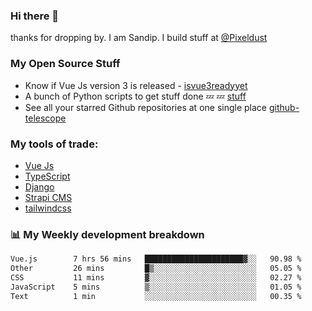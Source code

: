 ### Hi there 👋

thanks for dropping by.
I am Sandip. I build stuff at [@Pixeldust](github.com/pixeldust-in/)

###  **My Open Source Stuff**

 - Know if Vue Js version 3 is released -  [isvue3readyyet](https://github.com/sandiprb/isvue3readyyet)
 - A bunch of Python scripts to get stuff done 💤 💤 [stuff](https://github.com/sandiprb/stuff)
 - See all your starred Github repositories at one single place [github-telescope](https://github.com/sandiprb/github-telescope)



###  **My tools of trade:**
 - [Vue Js](https://github.com/vuejs/vue/)
 - [TypeScript](https://github.com/microsoft/TypeScript)
 - [Django](github.com/django/django)
 - [Strapi CMS](github.com/strapi/strapi)
 - [tailwindcss](https://github.com/tailwindlabs/tailwindcss)


###  📊 **My Weekly development breakdown**
<!--START_SECTION:waka-->

```txt
Vue.js        7 hrs 56 mins   ██████████████████████▓░░   90.98 %
Other         26 mins         █▒░░░░░░░░░░░░░░░░░░░░░░░   05.05 %
CSS           11 mins         ▓░░░░░░░░░░░░░░░░░░░░░░░░   02.27 %
JavaScript    5 mins          ▒░░░░░░░░░░░░░░░░░░░░░░░░   01.05 %
Text          1 min           ░░░░░░░░░░░░░░░░░░░░░░░░░   00.35 %
```

<!--END_SECTION:waka-->
